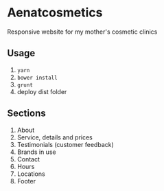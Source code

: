 # Aenatcosmetics

Responsive website for my mother's cosmetic clinics

## Usage

1. `yarn`
2. `bower install`
3. `grunt`
4. deploy dist folder

## Sections

1. About
2. Service, details and prices
3. Testimonials (customer feedback)
4. Brands in use
5. Contact
6. Hours
7. Locations
8. Footer
